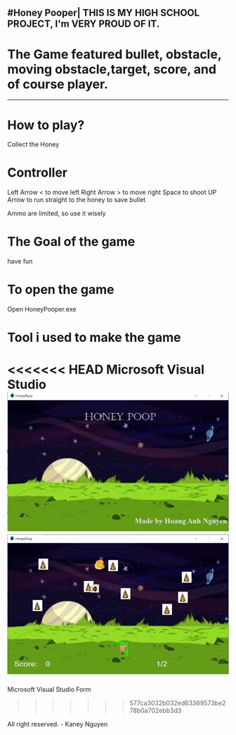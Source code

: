 #Honey Pooper| THIS IS MY HIGH SCHOOL PROJECT, I'm VERY PROUD OF IT.
----------------------------------------------------------
# The Game featured bullet, obstacle, moving obstacle,target, score, and of course player.
----------------------------------------------------------
# How to play?
Collect the Honey
# Controller
Left Arrow < to move left
Right Arrow > to move right
Space to shoot
UP Arrow to run straight to the honey to save bullet

Ammo are limited, so use it wisely

# The Goal of the game
have fun

# To open the game
Open HoneyPooper.exe

# Tool i used to make the game

<<<<<<< HEAD
Microsoft Visual Studio
![alt text](./Game/Img/Menu.png)
![alt text](./Game/Img/GamePlay.png)
=======
Microsoft Visual Studio Form
>>>>>>> 577ca3032b032ed63369573be278b0a702ebb3d3

All right reserved. - Kaney Nguyen
